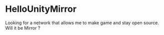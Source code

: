 # HelloUnityMirror
Looking for a network that allows me to make game and stay open source.  Will it be Mirror ?
